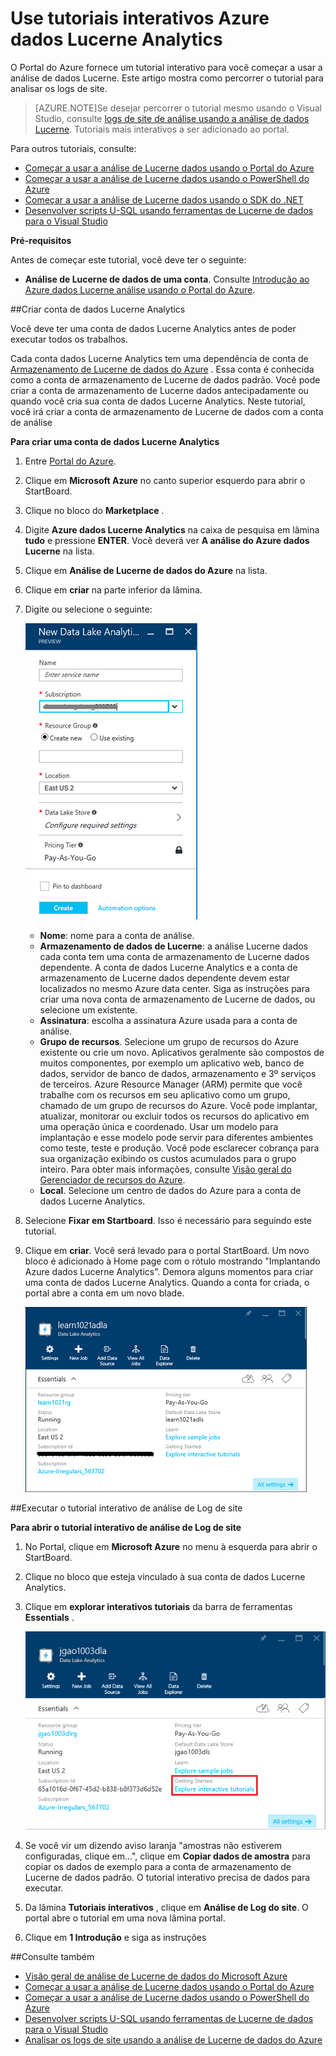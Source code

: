 <properties 
   pageTitle="Aprenda a análise de dados Lucerne e U-SQL usando os tutoriais interativos de Portal do Azure | Azure" 
   description="Início rápido com aprendendo a análise de dados Lucerne e U-SQL. " 
   services="data-lake-analytics" 
   documentationCenter="" 
   authors="edmacauley" 
   manager="jhubbard" 
   editor="cgronlun"/>
 
<tags
   ms.service="data-lake-analytics"
   ms.devlang="na"
   ms.topic="get-started-article"
   ms.tgt_pltfrm="na"
   ms.workload="big-data" 
   ms.date="05/16/2016"
   ms.author="edmaca"/>


# <a name="use-azure-data-lake-analytics-interactive-tutorials"></a>Use tutoriais interativos Azure dados Lucerne Analytics

O Portal do Azure fornece um tutorial interativo para você começar a usar a análise de dados Lucerne. Este artigo mostra como percorrer o tutorial para analisar os logs de site.


>[AZURE.NOTE]Se desejar percorrer o tutorial mesmo usando o Visual Studio, consulte [logs de site de análise usando a análise de dados Lucerne](data-lake-analytics-analyze-weblogs.md).
>Tutoriais mais interativos a ser adicionado ao portal.


Para outros tutoriais, consulte:

- [Começar a usar a análise de Lucerne dados usando o Portal do Azure](data-lake-analytics-get-started-portal.md)
- [Começar a usar a análise de Lucerne dados usando o PowerShell do Azure](data-lake-analytics-get-started-powershell.md)
- [Começar a usar a análise de Lucerne dados usando o SDK do .NET](data-lake-analytics-get-started-net-sdk.md)
- [Desenvolver scripts U-SQL usando ferramentas de Lucerne de dados para o Visual Studio](data-lake-analytics-data-lake-tools-get-started.md) 

**Pré-requisitos**

Antes de começar este tutorial, você deve ter o seguinte:

- **Análise de Lucerne de dados de uma conta**.  Consulte [Introdução ao Azure dados Lucerne análise usando o Portal do Azure](data-lake-analytics-get-started-portal.md).

##<a name="create-data-lake-analytics-account"></a>Criar conta de dados Lucerne Analytics 

Você deve ter uma conta de dados Lucerne Analytics antes de poder executar todos os trabalhos.

Cada conta dados Lucerne Analytics tem uma dependência de conta de [Armazenamento de Lucerne de dados do Azure](../data-lake-store/data-lake-store-overview.md) .  Essa conta é conhecida como a conta de armazenamento de Lucerne de dados padrão.  Você pode criar a conta de armazenamento de Lucerne dados antecipadamente ou quando você cria sua conta de dados Lucerne Analytics. Neste tutorial, você irá criar a conta de armazenamento de Lucerne de dados com a conta de análise

**Para criar uma conta de dados Lucerne Analytics**

1. Entre [Portal do Azure](https://portal.azure.com/signin/index/?Microsoft_Azure_Kona=true&Microsoft_Azure_DataLake=true&hubsExtension_ItemHideKey=AzureDataLake_BigStorage%2cAzureKona_BigCompute).
2. Clique em **Microsoft Azure** no canto superior esquerdo para abrir o StartBoard.
3. Clique no bloco do **Marketplace** .  
3. Digite **Azure dados Lucerne Analytics** na caixa de pesquisa em lâmina **tudo** e pressione **ENTER**. Você deverá ver **A análise do Azure dados Lucerne** na lista.
4. Clique em **Análise de Lucerne de dados do Azure** na lista.
5. Clique em **criar** na parte inferior da lâmina.
6. Digite ou selecione o seguinte:

    ![Blade de portal de análise Lucerne de dados do Azure](./media/data-lake-analytics-get-started-portal/data-lake-analytics-portal-create-adla.png)

    - **Nome**: nome para a conta de análise.
    - **Armazenamento de dados de Lucerne**: a análise Lucerne dados cada conta tem uma conta de armazenamento de Lucerne dados dependente. A conta de dados Lucerne Analytics e a conta de armazenamento de Lucerne dados dependente devem estar localizados no mesmo Azure data center. Siga as instruções para criar uma nova conta de armazenamento de Lucerne de dados, ou selecione um existente.
    - **Assinatura**: escolha a assinatura Azure usada para a conta de análise.
    - **Grupo de recursos**. Selecione um grupo de recursos do Azure existente ou crie um novo. Aplicativos geralmente são compostos de muitos componentes, por exemplo um aplicativo web, banco de dados, servidor de banco de dados, armazenamento e 3º serviços de terceiros. Azure Resource Manager (ARM) permite que você trabalhe com os recursos em seu aplicativo como um grupo, chamado de um grupo de recursos do Azure. Você pode implantar, atualizar, monitorar ou excluir todos os recursos do aplicativo em uma operação única e coordenado. Usar um modelo para implantação e esse modelo pode servir para diferentes ambientes como teste, teste e produção. Você pode esclarecer cobrança para sua organização exibindo os custos acumulados para o grupo inteiro. Para obter mais informações, consulte [Visão geral do Gerenciador de recursos do Azure](azure-resource-manager/resource-group-overview.md). 
    - **Local**. Selecione um centro de dados do Azure para a conta de dados Lucerne Analytics. 
7. Selecione **Fixar em Startboard**. Isso é necessário para seguindo este tutorial.
8. Clique em **criar**. Você será levado para o portal StartBoard. Um novo bloco é adicionado à Home page com o rótulo mostrando "Implantando Azure dados Lucerne Analytics". Demora alguns momentos para criar uma conta de dados Lucerne Analytics. Quando a conta for criada, o portal abre a conta em um novo blade.

    ![Blade de portal de análise Lucerne de dados do Azure](./media/data-lake-analytics-get-started-portal/data-lake-analytics-portal-blade.png)

##<a name="run-website-log-analysis-interactive-tutorial"></a>Executar o tutorial interativo de análise de Log de site

**Para abrir o tutorial interativo de análise de Log de site**

1. No Portal, clique em **Microsoft Azure** no menu à esquerda para abrir o StartBoard.
2. Clique no bloco que esteja vinculado à sua conta de dados Lucerne Analytics.
3. Clique em **explorar interativos tutoriais** da barra de ferramentas **Essentials** .

    ![Tutoriais interativos de análise de dados Lucerne](./media/data-lake-analytics-use-interactive-tutorials/data-lake-analytics-explore-interactive-tutorials.png)

4. Se você vir um dizendo aviso laranja "amostras não estiverem configuradas, clique em...", clique em **Copiar dados de amostra** para copiar os dados de exemplo para a conta de armazenamento de Lucerne de dados padrão. O tutorial interativo precisa de dados para executar.
5. Da lâmina **Tutoriais interativos** , clique em **Análise de Log do site**. O portal abre o tutorial em uma nova lâmina portal.
5. Clique em **1 Introdução** e siga as instruções

##<a name="see-also"></a>Consulte também

- [Visão geral de análise de Lucerne de dados do Microsoft Azure](data-lake-analytics-overview.md)
- [Começar a usar a análise de Lucerne dados usando o Portal do Azure](data-lake-analytics-get-started-portal.md)
- [Começar a usar a análise de Lucerne dados usando o PowerShell do Azure](data-lake-analytics-get-started-powershell.md)
- [Desenvolver scripts U-SQL usando ferramentas de Lucerne de dados para o Visual Studio](data-lake-analytics-data-lake-tools-get-started.md)
- [Analisar os logs de site usando a análise de Lucerne de dados do Azure](data-lake-analytics-analyze-weblogs.md)
